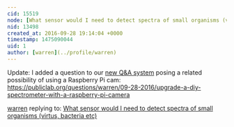 ```yaml
---
cid: 15519
node: [What sensor would I need to detect spectra of small organisms (virtus, bacteria etc)](../notes/fouadalnoor/09-28-2016/what-sensor-would-i-need-to-detect-spectra-of-small-organisms-virtus-bacteria-etc)
nid: 13498
created_at: 2016-09-28 19:14:04 +0000
timestamp: 1475090044
uid: 1
author: [warren](../profile/warren)
---
```


Update: I added a question to our [new Q&A system](/questions) posing a related possibility of using a Raspberry Pi cam: https://publiclab.org/questions/warren/09-28-2016/upgrade-a-diy-spectrometer-with-a-raspberry-pi-camera

[warren](../profile/warren) replying to: [What sensor would I need to detect spectra of small organisms (virtus, bacteria etc)](../notes/fouadalnoor/09-28-2016/what-sensor-would-i-need-to-detect-spectra-of-small-organisms-virtus-bacteria-etc)

